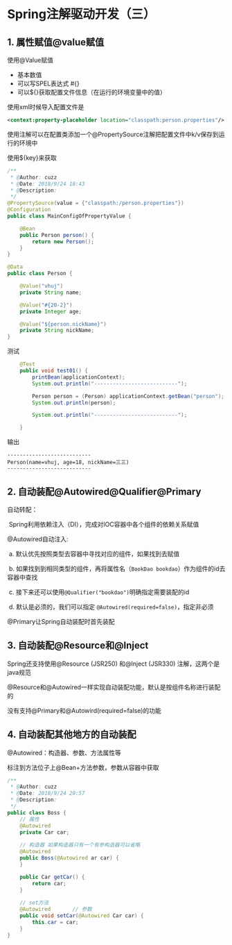 # Spring注解驱动开发（三）

## 1. 属性赋值@value赋值

使用@Value赋值

- 基本数值
- 可以写SPEL表达式 #{}
- 可以${}获取配置文件信息（在运行的环境变量中的值）



使用xml时候导入配置文件是

```XML
<context:property-placeholder location="classpath:person.properties"/>
```

使用注解可以在配置类添加一个@PropertySource注解把配置文件中k/v保存到运行的环境中

使用${key}来获取

```java
/**
 * @Author: cuzz
 * @Date: 2018/9/24 18:43
 * @Description:
 */
@PropertySource(value = {"classpath:/person.properties"})
@Configuration
public class MainConfigOfPropertyValue {

    @Bean
    public Person person() {
        return new Person();
    }
}
```





```java
@Data
public class Person {

    @Value("vhuj")
    private String name;

    @Value("#{20-2}")
    private Integer age;

    @Value("${person.nickName}")
    private String nickName;
}
```

测试

```java
    @Test
    public void test01() {
        printBean(applicationContext);
        System.out.println("---------------------------");

        Person person = (Person) applicationContext.getBean("person");
        System.out.println(person);

        System.out.println("---------------------------");

    }
```

输出

```
---------------------------
Person(name=vhuj, age=18, nickName=三三)
---------------------------
```

## 2. 自动装配@Autowired@Qualifier@Primary

自动转配：

​	Spring利用依赖注入（DI），完成对IOC容器中各个组件的依赖关系赋值

 @Autowired自动注入:

​	a. 默认优先按照类型去容器中寻找对应的组件，如果找到去赋值

​	b. 如果找到到相同类型的组件，再将属性名（`BookDao bookdao`）作为组件的id去容器中查找

​	c. 接下来还可以使用`@Qualifier("bookdao")`明确指定需要装配的id

​	d. 默认是必须的，我们可以指定    `@Autowired(required=false)`，指定非必须

@Primary让Spring自动装配时首先装配

## 3. 自动装配@Resource和@Inject

Spring还支持使用@Resource (JSR250) 和@Inject (JSR330) 注解，这两个是java规范



@Resource和@Autowired一样实现自动装配功能，默认是按组件名称进行装配的

没有支持@Primary和@Autowird(required=false)的功能



## 4. 自动装配其他地方的自动装配

@Autowired：构造器、参数、方法属性等

标注到方法位子上@Bean+方法参数，参数从容器中获取

```java
/**
 * @Author: cuzz
 * @Date: 2018/9/24 20:57
 * @Description:
 */
public class Boss {
    // 属性
    @Autowired
    private Car car;
	
    // 构造器 如果构造器只有一个有参构造器可以省略
    @Autowired
    public Boss(@Autowired ar car) {
    }

    public Car getCar() {
        return car;
    }
	
    // set方法
    @Autowired		 // 参数
    public void setCar(@Autowired Car car) {
        this.car = car;
    }
}
```

